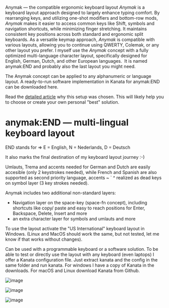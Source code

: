  Anymak — the compatible ergonomic keyboard layout
*Anymak* is a keyboard layout approach designed to largely enhance typing comfort. By  rearranging keys, and utilizing one-shot modifiers and bottom-row mods, *Anymak* makes it easier to access common keys like Shift, symbols and navigation shortcuts, while minimizing finger stretching. It maintains consistent key positions across both standard and ergonomic split keyboards. As a versatile keymap approach, *Anymak* is compatible with various layouts, allowing you to continue using QWERTY, Colemak, or any other layout you prefer. I myself use the *Anymak* concept with a fully optimized multi-language character layout, specifically designed for English, German, Dutch, and other European languages.  It is named anymak:END and probably also the last layout you might need.

The Anymak concept can be applied to any alphanumeric or language layout. A ready-to-run software implementation in Kanata for anymak:END can be downloaded here.

Read the [detailed article](https://kbd.news/Anymak-the-compatible-ergonomic-keyboard-layout-2574.html) why this setup was chosen. This will likely help you to choose or create your own personal "best" solution.

# anymak:END — multi-lingual keyboard layout
END stands for ⇒ E = English, N = Nederlands, D = Deutsch

It also marks the final destination of my keyboard layout journey :-)


 Umlauts, Trema and accents needed for German and Dutch are easily accesible (only 2 keystrokes needed), 
    while French and Spanish are also supported as second priority language,
    accents  ~ ` ^ realized as dead keys on symbol layer (3 key strokes needed).
  
 Anymak includes two additional non-standard layers:
   - Navigation layer on the space-key (space-fn concept), including shortcuts like copy/ paste and
     easy to reach positions for Enter, Backspace, Delete, Insert and more
   - an extra character layer for symbols and umlauts and more
 
 To use the layout activate the "US International" keyboard layout in Windows.
    (Linux and MacOS should work the same, but not tested, let me know if that works without changes).

Can be used with a programmable keyboard or a software solution. To be able to test or directly use the layout with any keyboard (even laptops) I offer a Kanata configuration file. Just extract kanata and the config in the same folder and run kanata. For windows I have a copy of Kanata in the downloads. For macOS and Linux download Kanata from Github.

![image](https://github.com/user-attachments/assets/32747e59-9138-4921-a967-729f4b2cdb99)

![image](https://github.com/user-attachments/assets/28d342f0-9352-4ead-ac60-974c9e9c6051)

![image](https://github.com/user-attachments/assets/c9f02645-79cc-4ff5-89ac-ba02da2bae2e)




